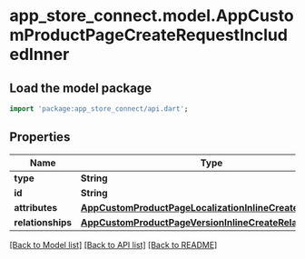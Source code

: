 # app_store_connect.model.AppCustomProductPageCreateRequestIncludedInner

## Load the model package
```dart
import 'package:app_store_connect/api.dart';
```

## Properties
Name | Type | Description | Notes
------------ | ------------- | ------------- | -------------
**type** | **String** |  | 
**id** | **String** |  | [optional] 
**attributes** | [**AppCustomProductPageLocalizationInlineCreateAttributes**](AppCustomProductPageLocalizationInlineCreateAttributes.md) |  | 
**relationships** | [**AppCustomProductPageVersionInlineCreateRelationships**](AppCustomProductPageVersionInlineCreateRelationships.md) |  | [optional] 

[[Back to Model list]](../README.md#documentation-for-models) [[Back to API list]](../README.md#documentation-for-api-endpoints) [[Back to README]](../README.md)


